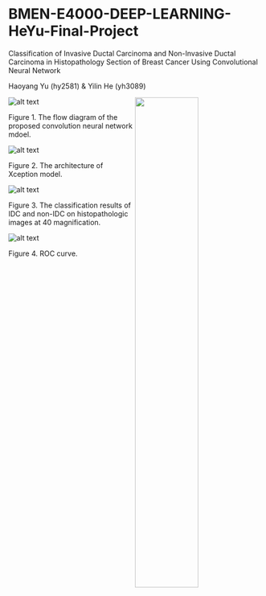 # BMEN-E4000-DEEP-LEARNING-HeYu-Final-Project

Classification of Invasive Ductal Carcinoma and Non-Invasive Ductal Carcinoma in Histopathology Section of Breast Cancer Using Convolutional Neural Network

Haoyang Yu (hy2581) & Yilin He (yh3089)

![alt text](https://github.com/YilinHHH/BMEN-E4000-DEEP-LEARNING-HeYu-Final-Project/blob/master/Figures/Flow%20Diagram.png)
<img src="https://github.com/YilinHHH/BMEN-E4000-DEEP-LEARNING-HeYu-Final-Project/blob/master/Figures/Flow%20Diagram.png" width = 50% height = 50% div align=right />

Figure 1. The flow diagram of the proposed convolution neural network mdoel.

![alt text](https://github.com/YilinHHH/BMEN-E4000-DEEP-LEARNING-HeYu-Final-Project/blob/master/Figures/Xception.png)

Figure 2. The architecture of Xception model.

![alt text](https://github.com/YilinHHH/BMEN-E4000-DEEP-LEARNING-HeYu-Final-Project/blob/master/Figures/Result.png)

Figure 3. The classification results of IDC and non-IDC on histopathologic images at 40 magnification.

![alt text](https://github.com/YilinHHH/BMEN-E4000-DEEP-LEARNING-HeYu-Final-Project/blob/master/Figures/ROC.png)

Figure 4. ROC curve.
